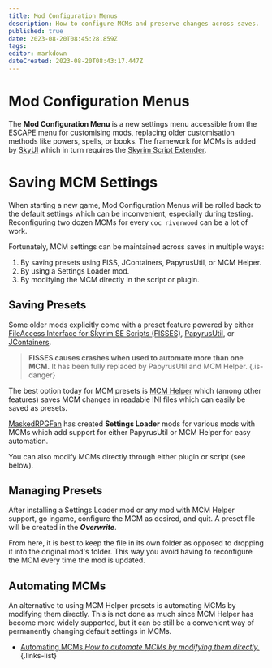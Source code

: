 ```yaml
---
title: Mod Configuration Menus
description: How to configure MCMs and preserve changes across saves.
published: true
date: 2023-08-20T08:45:28.859Z
tags: 
editor: markdown
dateCreated: 2023-08-20T08:43:17.447Z
---
```


# Mod Configuration Menus

The **Mod Configuration Menu** is a new settings menu accessible from the ESCAPE menu for customising mods, replacing older customisation methods like powers, spells, or books. The framework for MCMs is added by [SkyUI](/mod-recommendations/skyui) which in turn requires the [Skyrim Script Extender](/mod-recommendations/skyrim-script-extender).

# Saving MCM Settings

When starting a new game, Mod Configuration Menus will be rolled back to the default settings which can be inconvenient, especially during testing. Reconfiguring two dozen MCMs for every `coc riverwood` can be a lot of work.

Fortunately, MCM settings can be maintained across saves in multiple ways:

1. By saving presets using FISS, JContainers, PapyrusUtil, or MCM Helper.
2. By using a Settings Loader mod.
3. By modifying the MCM directly in the script or plugin.

## Saving Presets

Some older mods explicitly come with a preset feature powered by either [FileAccess Interface for Skyrim SE Scripts (FISSES)](https://www.nexusmods.com/skyrimspecialedition/mods/13956), [PapyrusUtil](https://www.nexusmods.com/skyrimspecialedition/mods/13048), or [JContainers](https://www.nexusmods.com/skyrimspecialedition/mods/16495).

> **FISSES causes crashes when used to automate more than one MCM.** It has been fully replaced by PapyrusUtil and MCM Helper.
{.is-danger}

The best option today for MCM presets is [MCM Helper](https://www.nexusmods.com/skyrimspecialedition/mods/53000) which (among other features) saves MCM changes in readable INI files which can easily be saved as presets.

[MaskedRPGFan](https://www.nexusmods.com/skyrimspecialedition/users/22822094?tab=user+files) has created **Settings Loader** mods for various mods with MCMs which add support for either PapyrusUtil or MCM Helper for easy automation.

You can also modify MCMs directly through either plugin or script (see below).

## Managing Presets

After installing a Settings Loader mod or any mod with MCM Helper support, go ingame, configure the MCM as desired, and quit. A preset file will be created in the ***Overwrite***.

From here, it is best to keep the file in its own folder as opposed to dropping it into the original mod's folder. This way you avoid having to reconfigure the MCM every time the mod is updated.

## Automating MCMs

An alternative to using MCM Helper presets is automating MCMs by modifying them directly. This is not done as much since MCM Helper has become more widely supported, but it can be still be a convenient way of permanently changing default settings in MCMs.

- [Automating MCMs *How to automate MCMs by modifying them directly.*](/guides-tutorials/automating-mcms)
{.links-list}